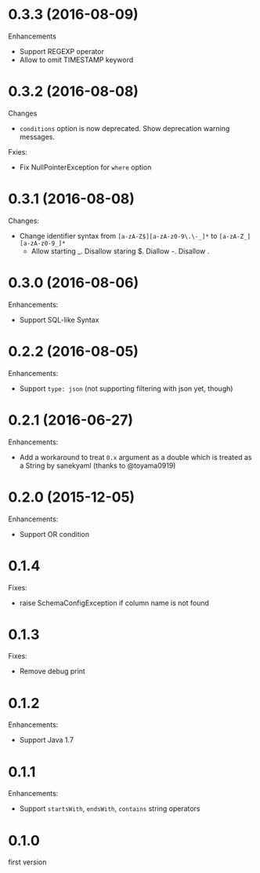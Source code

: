 # 0.3.3 (2016-08-09)

Enhancements

* Support REGEXP operator
* Allow to omit TIMESTAMP keyword

# 0.3.2 (2016-08-08)

Changes

* `conditions` option is now deprecated. Show deprecation warning messages.

Fxies:

* Fix NullPointerException for `where` option

# 0.3.1 (2016-08-08)

Changes:

* Change identifier syntax from `[a-zA-Z$][a-zA-z0-9\.\-_]*` to `[a-zA-Z_][a-zA-z0-9_]*`
  * Allow starting _. Disallow staring $. Diallow -. Disallow \.

# 0.3.0 (2016-08-06)

Enhancements:

* Support SQL-like Syntax

# 0.2.2 (2016-08-05)

Enhancements:

* Support `type: json` (not supporting filtering with json yet, though)

# 0.2.1 (2016-06-27)

Enhancements:

* Add a workaround to treat `0.x` argument as a double which is treated as a String by sanekyaml (thanks to @toyama0919)

# 0.2.0 (2015-12-05)

Enhancements:

* Support OR condition

# 0.1.4

Fixes:

* raise SchemaConfigException if column name is not found

# 0.1.3

Fixes:

* Remove debug print

# 0.1.2

Enhancements:

* Support Java 1.7

# 0.1.1

Enhancements:

* Support `startsWith`, `endsWith`, `contains` string operators

# 0.1.0

first version
